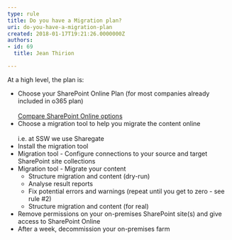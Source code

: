 ```yaml
---
type: rule
title: Do you have a Migration plan?
uri: do-you-have-a-migration-plan
created: 2018-01-17T19:21:26.0000000Z
authors:
- id: 69
  title: Jean Thirion

---
```


At a high level, the plan is:
 
- Choose your SharePoint Online Plan (for most companies already included in o365 plan) <br>      
[Compare SharePoint Online options​​](https&#58;//products.office.com/en-us/sharepoint/compare-sharepoint-plans)
- Choose a migration tool to help you migrate the content online <br>      
i.e. at SSW we use Sharegate
- Install the migration tool <br>
- Migration tool - Configure connections to your source and target SharePoint site collections
- Migration tool - Migrate your content
    - Structure migration and content (dry-run)
    - Analyse result reports
    - Fix potential errors and warnings (repeat until you get to zero - see rule #2)
    - Structure migration and content (for real)
- Remove permissions on your on-premises SharePoint site(s) and give access to SharePoint Online
- After a week, decommission your on-premises farm​

